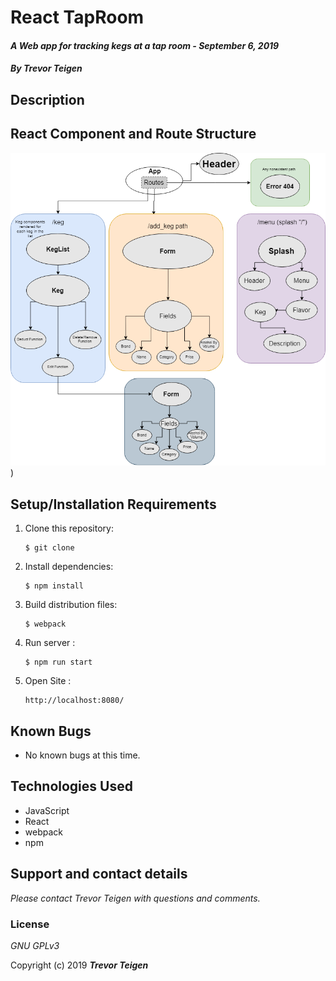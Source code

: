 # React TapRoom

#### _A Web app for tracking kegs at a tap room - September 6, 2019_

#### _By **Trevor Teigen**_

## Description

## React Component and Route Structure
![Component Flowchart](src\assets\images\ReactTapRoom.png))



## Setup/Installation Requirements

1. Clone this repository:
    ```
    $ git clone 
    ```
2. Install dependencies:
    ```
    $ npm install
    ```
3. Build distribution files:
    ```
    $ webpack
    ```
4. Run server :
    ```
    $ npm run start
    ```
5. Open Site :
    ```
    http://localhost:8080/
    ```

## Known Bugs
* No known bugs at this time.

## Technologies Used
* JavaScript
* React
* webpack
* npm

## Support and contact details

_Please contact Trevor Teigen with questions and comments._

### License

*GNU GPLv3*

Copyright (c) 2019 **_Trevor Teigen_**

